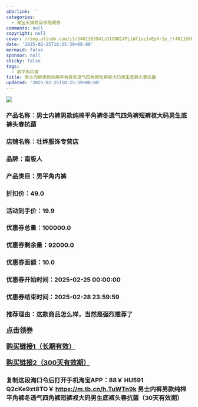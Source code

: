 ```yaml
---
abbrlink: ''
categories:
  - 淘宝天猫商品领隐藏券
comments: null
copyright: null
cover: //img.alicdn.com/i3/3461363941/O1CN01APjiWf1ez1vEpXrIe_!!4611686018427386085-0-item_pic.jpg
date: '2025-02-25T18:25:39+08:00'
mermaid: false
sponsor: null
sticky: false
tags:
  - 男平角内裤
title: 男士内裤男款纯棉平角裤冬透气四角裤短裤衩大码男生底裤头春抗菌
updated: '2025-02-25T18:25:39+08:00'
--- 
```


![](//img.alicdn.com/i3/3461363941/O1CN01APjiWf1ez1vEpXrIe_!!4611686018427386085-0-item_pic.jpg)

### 产品名称：男士内裤男款纯棉平角裤冬透气四角裤短裤衩大码男生底裤头春抗菌
### 店铺名称：壮烨服饰专营店
### 品牌：南极人
### 产品类目：男平角内裤
### 折扣价：49.0
### 活动到手价：19.9
### 优惠券总量：100000.0
### 优惠券剩余量：92000.0
### 优惠券面额：10.0
### 优惠券开始时间：2025-02-25 00:00:00	
### 优惠券结束时间：2025-02-28 23:59:59	
### 推荐理由：这款商品怎么样，当然是强烈推荐了

<p style="font-size: 18px; font-weight: bold;">
  <a href="https://uland.taobao.com/coupon/edetail?e=kOEd%2FX1UPRmlhHvvyUNXZfh8CuWt5YH5OVuOuRD5gLJMmdsrkidbOWBzzpT26idJ%2Fo01qIV1STRDGm2bYSAJErjGeb%2FDbUWhcFizdfnQZKPXluBFEVIT4ymQT7%2FgHrAJRSHvQe2jOLZ9pbNCYX0I%2BPP%2BWUTgK%2F%2B0I%2BtaUgbudUxA%2B536asYsLWVfKa%2BhVnNDiycclE0zCWFmgXNoiBG%2FT5jB6TX2HR3QQ5WKStDdyeTLAJho1Tgm24y1rRo98IyIzxHHRjXbSzC3GXpSbfs48o6AwljS7RjzDAA5lGEnAOzOYRyEE4YTFsJ1648mGtefswDhlpaMEawCGruttYDvNg%3D%3D&traceId=0b0d7bc517407225632653497d12f7&union_lens=lensId%3AOPT%401740722565%40213d2d3b_0de7_1954b267013_55ed%4001%40eyJmbG9vcklkIjo3MzM1NH0ie" target="_blank">点击领券</a>
</p>
<p style="font-size: 18px; font-weight: bold;">
  <a href="https://s.click.taobao.com/t?e=m%3D2%26s%3Dym3XASSSdqBw4vFB6t2Z2ueEDrYVVa64K7Vc7tFgwiHjf2vlNIV67k2Uw6Vjz9mVxlg8LvO%2Bev%2F3ID%2FV1RqsF4wnCJeELi4I%2FIEn%2BS1IjHAB0ghlTd7WlZVm%2FOAUUFw71qrpxiwMoCNxc1AtbZGVS6iQoz0vVn11O0Ml9qb7kPcLZMqoQW%2BfuKGzo1lVxIio042u0M9ZcrbLU%2B%2BAQTZsgvFdsPN3Y%2F75hMOvOoK65cHEukgYlnmv0epM9t5l3epVjCYtYGASbzRUrFwjXfRKMROfYmExpA2104bt%2FCh0HCbeGc%2BpZVOlMpYdxDnziVMM%2BIup62zqUgk%3D" target="_blank">购买链接1（长期有效）</a>
</p>
<p style="font-size: 18px; font-weight: bold;">
  <a href="https://s.click.taobao.com/7vdcVNs" target="_blank">购买链接2（300天有效期）</a>
</p>

### 复制这段淘口令后打开手机淘宝APP：88￥ HU591 Q2cKe9zt8TO￥ https://m.tb.cn/h.TuWTn9k  男士内裤男款纯棉平角裤冬透气四角裤短裤衩大码男生底裤头春抗菌（30天有效期）
